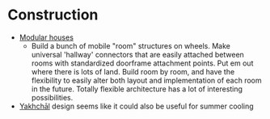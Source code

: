 # Construction
- [Modular houses](modular-houses.md)
  - Build a bunch of mobile "room" structures on wheels.  Make universal 'hallway' connectors that are easily attached between rooms with standardized doorframe attachment points. Put em out where there is lots of land.   Build room by room, and have the flexibility to easily alter both layout and implementation of each room in the future.  Totally flexible architecture has a lot of interesting possibilities.
- [Yakhchāl](https://en.wikipedia.org/wiki/Yakhch%C4%81l) design seems like it could also be useful for summer cooling

